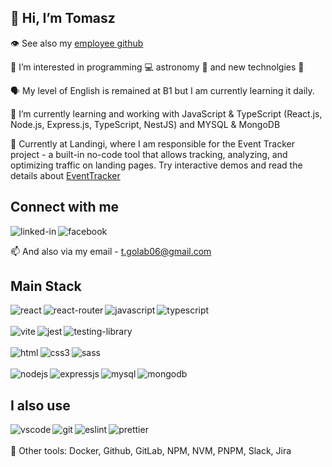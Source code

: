 ## 👋 Hi, I’m Tomasz

👁️ See also my [employee github](https://github.com/tomaszgolab-landingi)

👀 I’m interested in programming 💻 astronomy 🚀 and new technolgies 📱

🗣️ My level of English is remained at B1 but I am currently learning it daily.

🌱 I’m currently learning and working with JavaScript & TypeScript (React.js, Node.js, Express.js, TypeScript, NestJS) and MYSQL & MongoDB

💞️ Currently at Landingi, where I am responsible for the Event Tracker project - a built-in no-code tool that allows tracking, analyzing, and optimizing traffic on landing pages. Try interactive demos and read the details about [EventTracker](https://cutt.ly/HwxCgUWt)

## Connect with me

[<img align="left" alt="linked-in" src="https://img.shields.io/badge/linkedin-%230077B5.svg?&style=for-the-badge&logo=linkedin&logoColor=white" />](https://www.linkedin.com/in/igobb/) [<img align="left" alt="facebook" src="https://img.shields.io/badge/facebook-%231877F2.svg?&style=for-the-badge&logo=facebook&logoColor=white" />](https://www.facebook.com/profile.php?id=100001082506177)
<br>

📫 And also via my email - t.golab06@gmail.com
<br>

## Main Stack
<img align="left" alt="react" src="https://img.shields.io/badge/React-20232A?style=for-the-badge&logo=react&logoColor=61DAFB" /> <img align="left" alt="react-router" src="https://img.shields.io/badge/React_Router-CA4245?style=for-the-badge&logo=react-router&logoColor=white" /> <img align="left" alt="javascript" src="https://img.shields.io/badge/JavaScript-F7DF1E?style=for-the-badge&logo=javascript&logoColor=black"/> <img align="left" alt="typescript" src="https://img.shields.io/badge/TypeScript-007ACC?style=for-the-badge&logo=typescript&logoColor=white"/> <br><br><img align="left" alt="vite" src="https://img.shields.io/badge/vite-%23646CFF.svg?style=for-the-badge&logo=vite&logoColor=white"/> <img align="left" alt="jest" src="https://img.shields.io/badge/Jest-323330?style=for-the-badge&logo=Jest&logoColor=white"/> <img align="left" alt="testing-library" src="https://img.shields.io/badge/testing%20library-323330?style=for-the-badge&logo=testing-library&logoColor=red"/> <br><br> <img align="left" alt="html" src="https://img.shields.io/badge/HTML5-E34F26?style=for-the-badge&logo=html5&logoColor=white"/> <img align="left" alt="css3" src="https://img.shields.io/badge/CSS3-1572B6?style=for-the-badge&logo=css3&logoColor=white"/> <img align="left" alt="sass" src="https://img.shields.io/badge/Sass-CC6699?style=for-the-badge&logo=sass&logoColor=white"/><br><br> <img align="left" alt="nodejs" src="https://img.shields.io/badge/Node.js-43853D?style=for-the-badge&logo=node.js&logoColor=white"/> <img align="left" alt="expressjs" src="https://img.shields.io/badge/Express.js-404D59?style=for-the-badge"/> <img align="left" alt="mysql" src="https://img.shields.io/badge/MySQL-00000F?style=for-the-badge&logo=mysql&logoColor=white"/> <img align="left" alt="mongodb" src="https://img.shields.io/badge/MongoDB-4EA94B?style=for-the-badge&logo=mongodb&logoColor=white"/>
<br>

## I also use
<img align="left" alt="vscode" src="https://img.shields.io/badge/Visual_Studio_Code-0078D4?style=for-the-badge&logo=visual%20studio%20code&logoColor=white" /> <img align="left" alt="git" src="https://img.shields.io/badge/GIT-E44C30?style=for-the-badge&logo=git&logoColor=white" /> <img align="left" alt="eslint" src="https://img.shields.io/badge/eslint-3A33D1?style=for-the-badge&logo=eslint&logoColor=white" /> <img align="left" alt="prettier" src="https://img.shields.io/badge/prettier-1A2C34?style=for-the-badge&logo=prettier&logoColor=F7BA3E" />
<br>
<br>
🧰 Other tools: Docker, Github, GitLab, NPM, NVM, PNPM, Slack, Jira
